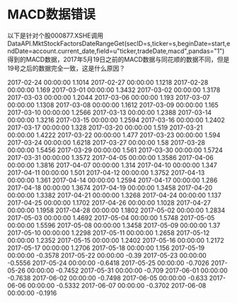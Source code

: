 # MACD数据错误

以下是针对个股000877.XSHE调用DataAPI.MktStockFactorsDateRangeGet(secID=s,ticker=s,beginDate=start,endDate=account.current_date,field=u"ticker,tradeDate,macd",pandas="1")得到的MACD数据，2017年5月19日之前的MACD数据与同花顺的数据不同，但是19号之后的数据完全一致，这是什么原因？

2017-02-24 00:00:00 1.1014 
2017-02-27 00:00:00 1.1218 
2017-02-28 00:00:00 1.169 
2017-03-01 00:00:00 1.3432 
2017-03-02 00:00:00 1.3178 
2017-03-03 00:00:00 1.2044 
2017-03-06 00:00:00 1.193 
2017-03-07 00:00:00 1.1308 
2017-03-08 00:00:00 1.1612 
2017-03-09 00:00:00 1.165 
2017-03-10 00:00:00 1.2566 
2017-03-13 00:00:00 1.2388 
2017-03-14 00:00:00 1.3216 
2017-03-15 00:00:00 1.2594 
2017-03-16 00:00:00 1.2402 
2017-03-17 00:00:00 1.328 
2017-03-20 00:00:00 1.519 
2017-03-21 00:00:00 1.4222 
2017-03-22 00:00:00 1.477 
2017-03-23 00:00:00 1.594 
2017-03-24 00:00:00 1.6218 
2017-03-27 00:00:00 1.58 
2017-03-28 00:00:00 1.5456 
2017-03-29 00:00:00 1.561 
2017-03-30 00:00:00 1.5724 
2017-03-31 00:00:00 1.3572 
2017-04-05 00:00:00 1.3586 
2017-04-06 00:00:00 1.3816 
2017-04-07 00:00:00 1.314 
2017-04-10 00:00:00 1.347 
2017-04-11 00:00:00 1.501 
2017-04-12 00:00:00 1.3752 
2017-04-13 00:00:00 1.361 
2017-04-14 00:00:00 1.2594 
2017-04-17 00:00:00 1.286 
2017-04-18 00:00:00 1.3674 
2017-04-19 00:00:00 1.3458 
2017-04-20 00:00:00 1.3382 
2017-04-21 00:00:00 1.3268 
2017-04-24 00:00:00 1.137 
2017-04-25 00:00:00 1.1702 
2017-04-26 00:00:00 1.1028 
2017-04-27 00:00:00 1.1958 
2017-04-28 00:00:00 1.1802 
2017-05-02 00:00:00 1.2834 
2017-05-03 00:00:00 1.4692 
2017-05-04 00:00:00 1.5748 
2017-05-05 00:00:00 1.5596 
2017-05-08 00:00:00 1.3458 
2017-05-09 00:00:00 1.37 
2017-05-10 00:00:00 1.2298 
2017-05-11 00:00:00 1.2658 
2017-05-12 00:00:00 1.2352 
2017-05-15 00:00:00 1.2402 
2017-05-16 00:00:00 1.2172 
2017-05-17 00:00:00 1.2706 
2017-05-18 00:00:00 1.156 
2017-05-19 00:00:00 -0.3578 
2017-05-22 00:00:00 -0.39 
2017-05-23 00:00:00 -0.5556 
2017-05-24 00:00:00 -0.6418 
2017-05-25 00:00:00 -0.7026 
2017-05-26 00:00:00 -0.7452 
2017-05-31 00:00:00 -0.709 
2017-06-01 00:00:00 -0.7638 
2017-06-02 00:00:00 -0.7498 
2017-06-05 00:00:00 -0.633 
2017-06-06 00:00:00 -0.5332 
2017-06-07 00:00:00 -0.3702 
2017-06-08 00:00:00 -0.1916